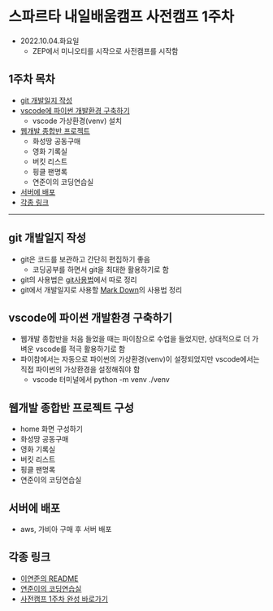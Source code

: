 # 스파르타 내일배움캠프 사전캠프 1주차

- 2022.10.04.화요일
  - ZEP에서 미니오티를 시작으로 사전캠프를 시작함
## 1주차 목차
  - [git 개발일지 작성](#git-개발일지-작성)
  - [vscode에 파이썬 개발환경 구축하기](#vscode에-파이썬-개발환경-구축하기)
    - vscode 가상환경(venv) 설치
  - [웹개발 종합반 프로젝트](#웹개발-종합반-프로젝트-구성)
    - 화성땅 공동구매
    - 영화 기록실
    - 버킷 리스트
    - 핑클 팬명록
    - 연준이의 코딩연습실
  - [서버에 배포](#서버에-배포)
  - [각종 링크](#각종-링크)
___
## git 개발일지 작성
- git은 코드를 보관하고 간단히 편집하기 좋음
  - 코딩공부를 하면서 git을 최대한 활용하기로 함
- git의 사용법은 [git사용법](../git.md)에서 따로 정리
- git에서 개발일지로 사용할 [Mark Down](../Mark%20Down.md)의 사용법 정리

## vscode에 파이썬 개발환경 구축하기
- 웹개발 종합반을 처음 들었을 때는 파이참으로 수업을 들었지만, 상대적으로 더 가벼운 vscode를 적극 활용하기로 함
- 파이참에서는 자동으로 파이썬의 가상환경(venv)이 설정되었지만 vscode에서는 직접 파이썬의 가상환경을 설정해줘야 함
  - vscode 터미널에서 python -m venv ./venv

## 웹개발 종합반 프로젝트 구성
- home 화면 구성하기
- 화성땅 공동구매
- 영화 기록실
- 버킷 리스트
- 핑클 팬명록
- 연준이의 코딩연습실

## 서버에 배포
- aws, 가비아 구매 후 서버 배포

## 각종 링크
- [이연준의 README](../../README.md)
- [연준이의 코딩연습실](https://leeyeonjun85.github.io/home/)
- [사전캠프 1주차 완성 바로가기](http://leeyj85.shop/)
